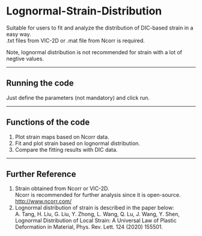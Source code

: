 # Lognormal-Strain-Distribution

Suitable for users to fit and analyze the distribution of DIC-based strain in a easy way.  
.txt files from VIC-2D or .mat file from Ncorr is required.

Note, lognormal distribution is not recommended for strain with a lot of negtive values.

-----------------------------------------------------------------------------------------
Running the code
-----------------------------------------------------------------------------------------
Just define the parameters (not mandatory) and click run.

-----------------------------------------------------------------------------------------
Functions of the code
-----------------------------------------------------------------------------------------
1. Plot strain maps based on Ncorr data.
2. Fit and plot strain based on lognormal distribution.
3. Compare the fitting results with DIC data.

-----------------------------------------------------------------------------------------
Further Reference
-----------------------------------------------------------------------------------------
1. Strain obtained from Ncorr or VIC-2D.  
Ncorr is recommended for further analysis since it is open-source.  
  http://www.ncorr.com/
2. Lognormal distribution of strain is described in the paper below:  
  A. Tang, H. Liu, G. Liu, Y. Zhong, L. Wang, Q. Lu, J. Wang, Y. Shen, Lognormal Distribution of Local Strain: A Universal Law of Plastic Deformation in Material, Phys. Rev. Lett. 124 (2020) 155501.
